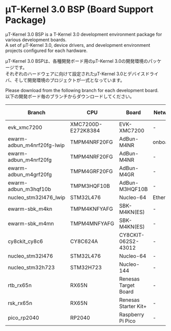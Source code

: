 # μT-Kernel 3.0 BSP (Board Support Package)
μT-Kernel 3.0 BSP is a T-Kernel 3.0 development environment package for various development boards.  
A set of μT-Kernel 3.0, device drivers, and development environment projects configured for each hardware.  

μT-Kernel 3.0 BSPは、各種開発ボード用のμT-Kernel 3.0の開発環境のパッケージです。  
それぞれのハードウェアに向けて設定されたμT-Kernel 3.0とデバイスドライバ、そして開発環境のプロジェクトが一式となっています。  

Please download from the following branch for each development board.  
以下の開発ボード毎のブランチからダウンロードしてください。

| Branch                     | CPU                | Board                | Network Devie   | Development environment |
| -------------------------- | ------------------ | -------------------- | --------------- | ----------------------- |
| evk_xmc7200                | XMC7200D-E272K8384 | EVK-XMC7200          | -               | ModusToolbox            |
| ewarm-adbun_m4nrf20fg-lwip | TMPM4NRF20FG       | AdBun-M4NR           | onboard         | EWARM                   |
| ewarm-adbun_m4nrf20fg      | TMPM4NRF20FG       | AdBun-M4NR           | -               | EWARM                   |
| ewarm-adbun_m4grf20fg      | TMPM4GRF20FG       | AdBun-M4GR           | -               | EWARM                   |
| ewarm-adbun_m3hqf10b       | TMPM3HQF10B        | AdBun-M3HQF10B       | -               | EWARM                   |
| nucleo_stm32l476_lwip      | STM32L476          | Nucleo-64            | EthernetShield2 | STM32CubeIDE            |
| ewarm-sbk_m4kn             | TMPM4KNFYAFG       | SBK-M4KN(ES)         | -               | EWARM                   |
| ewarm-sbk_m4mn             | TMPM4MNFYAFG       | SBK-M4KN(ES)         | -               | EWARM                   |
| cy8ckit_cy8c6              | CY8C624A           | CY8CKIT-062S2-43012  | -               | ModusToolbox            |
| nucleo_stm32l476           | STM32L476          | Nucleo-64            | -               | STM32CubeIDE            |
| nucleo_stm32h723           | STM32H723          | Nucleo-144           | -               | STM32CubeIDE            |
| rtb_rx65n                  | RX65N              | Renesas Target Board | -               | e2Studio                |
| rsk_rx65n                  | RX65N              | Renesas Starter Kit+ | -               | e2Studio                |
| pico_rp2040                | RP2040             | Raspberry Pi Pico    | -               | Eclipse CDT             |

